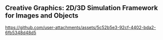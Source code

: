 ## Creative Graphics: 2D/3D Simulation Framework for Images and Objects



https://github.com/user-attachments/assets/5c52b5e3-92cf-4402-bda2-6fb5348d48d5

